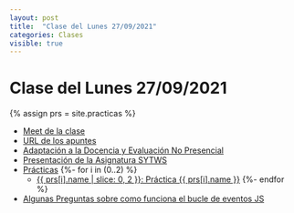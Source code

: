 ```yaml
---
layout: post
title:  "Clase del Lunes 27/09/2021"
categories: Clases
visible: true
---
```


# Clase del Lunes 27/09/2021

{% assign prs = site.practicas %}
* [Meet de la clase](https://meet.google.com/bhv-togn-ynm)
* [URL de los apuntes](https://ull-mii-sytws.github.io/)
* [Adaptación a la Docencia y Evaluación No Presencial]({{site.baseurl}}/covid19)
* [Presentación de la Asignatura SYTWS]({{site.baseurl}}/tema0-presentacion/)
* [Prácticas]({{site.baseurl}}/practicas)
    {%- for i in (0..2) %}
  * <a href="{{ prs[i].myurl }}">{{ prs[i].name | slice: 0, 2  }}: Práctica {{ prs[i].name }}</a> 
    {%- endfor %}
* [Algunas Preguntas sobre como funciona el bucle de eventos JS]({{site.baseurl}}/tema2-async/event-loop/index.html#unas-preguntas)

